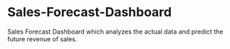 # Sales-Forecast-Dashboard
Sales Forecast Dashboard which analyzes the actual data and predict the future revenue of sales.
